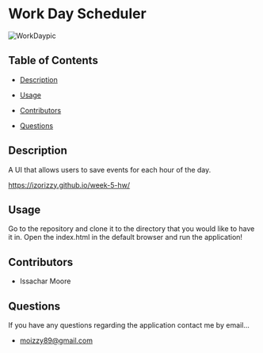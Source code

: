 # Work Day Scheduler
![WorkDaypic](https://user-images.githubusercontent.com/93059565/159521737-85540665-ce38-4b04-9ed9-1f71579d88eb.png)

## Table of Contents

* [Description](#description)

* [Usage](#usage)

* [Contributors](#contributors)

* [Questions](#questions)

## Description

A UI that allows users to save events for each hour of the day. 

https://izorizzy.github.io/week-5-hw/

## Usage

Go to the repository and clone it to the directory that you would like to have it in. Open the index.html in the default browser and run the application!

## Contributors

* Issachar Moore

## Questions

If you have any questions regarding the application contact me by email...

* moizzy89@gmail.com
